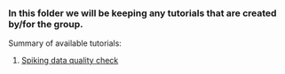 ### In this folder we will be keeping any tutorials that are created by/for the group.

Summary of available tutorials:
1. [Spiking data quality check](./spiking_check.ipynb)
